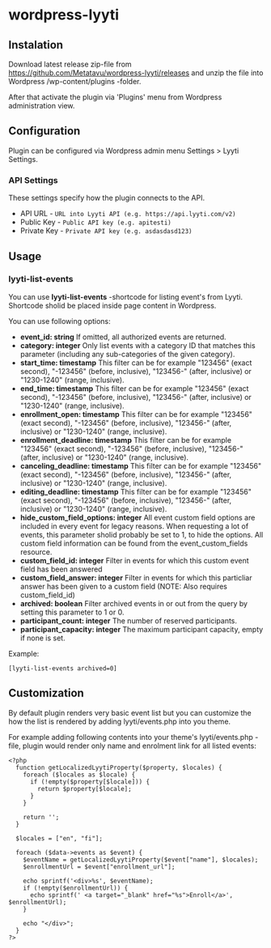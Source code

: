 # wordpress-lyyti

## Instalation

Download latest release zip-file from https://github.com/Metatavu/wordpress-lyyti/releases and unzip the file into Wordpress /wp-content/plugins -folder.

After that activate the plugin via 'Plugins' menu from Wordpress administration view.

## Configuration

Plugin can be configured via Wordpress admin menu Settings > Lyyti Settings.

### API Settings

These settings specify how the plugin connects to the API.

  - API URL - `URL into Lyyti API (e.g. https://api.lyyti.com/v2)`
  - Public Key	- `Public API key (e.g. apitesti)`
  - Private Key	- `Private API key (e.g. asdasdasd123)`
    
## Usage

### lyyti-list-events

You can use **lyyti-list-events** -shortcode for listing event's from Lyyti. Shortcode sholid be placed inside page content in Wordpress.

You can use following options:

<ul>
  <li><b>event_id: string</b>
  If omitted, all authorized events are returned.</li>
  <li><b>category: integer</b>
  Only list events with a category ID that matches this parameter (including any sub-categories of the given category).</li>
  <li><b>start_time: timestamp</b>
  This filter can be for example "123456" (exact second), "-123456" (before, inclusive), "123456-" (after, inclusive) or "1230-1240" (range, inclusive).</li>
  <li><b>end_time: timestamp</b>
  This filter can be for example "123456" (exact second), "-123456" (before, inclusive), "123456-" (after, inclusive) or "1230-1240" (range, inclusive).</li>
  <li><b>enrollment_open: timestamp</b>
  This filter can be for example "123456" (exact second), "-123456" (before, inclusive), "123456-" (after, inclusive) or "1230-1240" (range, inclusive).</li>
  <li><b>enrollment_deadline: timestamp</b>
  This filter can be for example "123456" (exact second), "-123456" (before, inclusive), "123456-" (after, inclusive) or "1230-1240" (range, inclusive).</li>
  <li><b>canceling_deadline: timestamp</b>
  This filter can be for example "123456" (exact second), "-123456" (before, inclusive), "123456-" (after, inclusive) or "1230-1240" (range, inclusive).</li>
  <li><b>editing_deadline: timestamp</b>
  This filter can be for example "123456" (exact second), "-123456" (before, inclusive), "123456-" (after, inclusive) or "1230-1240" (range, inclusive).</li>
  <li><b>hide_custom_field_options: integer</b>
  All event custom field options are included in every event for legacy reasons. When requesting a lot of events, this parameter sholid probably be set to 1, to hide the options. All custom field information can be found from the event_custom_fields resource.</li>
  <li><b>custom_field_id: integer</b>
  Filter in events for which this custom event field has been answered</li>
  <li><b>custom_field_answer: integer</b>
  Filter in events for which this particliar answer has been given to a custom field (NOTE: Also requires custom_field_id)</li>
  <li><b>archived: boolean</b>
  Filter archived events in or out from the query by setting this parameter to 1 or 0.</li>
  <li><b>participant_count: integer</b>
  The number of reserved participants.</li>
  <li><b>participant_capacity: integer</b>
  The maximum participant capacity, empty if none is set.</li>
</ul>

Example:

    [lyyti-list-events archived=0]

## Customization

By default plugin renders very basic event list but you can customize the how the list is rendered by adding lyyti/events.php into you theme.

For example adding following contents into your theme's lyyti/events.php -file, plugin would render only name and enrolment link for all listed events:

    <?php
      function getLocalizedLyytiProperty($property, $locales) {
        foreach ($locales as $locale) {
          if (!empty($property[$locale])) {
            return $property[$locale];
          }
        }

        return '';
      }

      $locales = ["en", "fi"];

      foreach ($data->events as $event) {
        $eventName = getLocalizedLyytiProperty($event["name"], $locales);
        $enrollmentUrl = $event["enrollment_url"];

        echo sprintf('<div>%s', $eventName);
        if (!empty($enrollmentUrl)) {
          echo sprintf(' <a target="_blank" href="%s">Enroll</a>', $enrollmentUrl);
        }

        echo "</div>";
      }
    ?>
